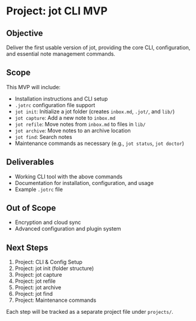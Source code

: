 # Project: jot CLI MVP

## Objective
Deliver the first usable version of jot, providing the core CLI, configuration, and essential note management commands.

## Scope
This MVP will include:
- Installation instructions and CLI setup
- `.jotrc` configuration file support
- `jot init`: Initialize a jot folder (creates `inbox.md`, `.jot/`, and `lib/`)
- `jot capture`: Add a new note to `inbox.md`
- `jot refile`: Move notes from `inbox.md` to files in `lib/`
- `jot archive`: Move notes to an archive location
- `jot find`: Search notes
- Maintenance commands as necessary (e.g., `jot status`, `jot doctor`)

## Deliverables
- Working CLI tool with the above commands
- Documentation for installation, configuration, and usage
- Example `.jotrc` file

## Out of Scope
- Encryption and cloud sync
- Advanced configuration and plugin system

## Next Steps
1. Project: CLI & Config Setup
2. Project: jot init (folder structure)
3. Project: jot capture
4. Project: jot refile
5. Project: jot archive
6. Project: jot find
7. Project: Maintenance commands

Each step will be tracked as a separate project file under `projects/`.

